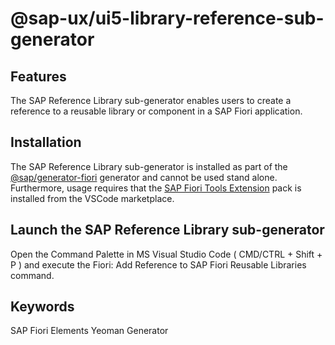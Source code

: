 # @sap-ux/ui5-library-reference-sub-generator

## Features

The SAP Reference Library sub-generator enables users to create a reference to a reusable library or component in a SAP Fiori application.

## Installation

The SAP Reference Library sub-generator is installed as part of the [@sap/generator-fiori](https://www.npmjs.com/package/@sap/generator-fiori) generator and cannot be used stand alone. Furthermore, usage requires that the [SAP Fiori Tools Extension](https://marketplace.visualstudio.com/items?itemName=SAPSE.sap-ux-fiori-tools-extension-pack) pack is installed from the VSCode marketplace.

## Launch the SAP Reference Library sub-generator

Open the Command Palette in MS Visual Studio Code ( CMD/CTRL + Shift + P ) and execute the Fiori: Add Reference to SAP Fiori Reusable Libraries command.


## Keywords
SAP Fiori Elements
Yeoman
Generator
